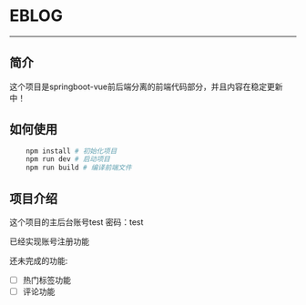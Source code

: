 # EBLOG

--------


## 简介

这个项目是springboot-vue前后端分离的前端代码部分，并且内容在稳定更新中！


## 如何使用

```bash
    npm install # 初始化项目
    npm run dev # 启动项目
    npm run build # 编译前端文件 
```

## 项目介绍

这个项目的主后台账号test 密码：test

已经实现账号注册功能

还未完成的功能:

- [ ] 热门标签功能
- [ ] 评论功能
